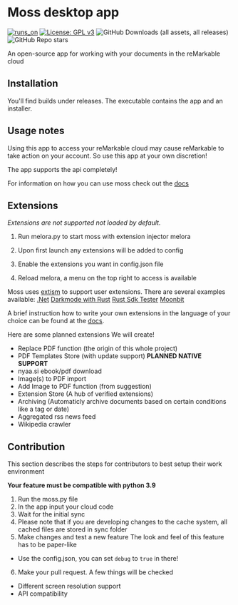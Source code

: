 # Moss desktop app

[![runs_on](https://img.shields.io/badge/runs_on-Extism-4c30fc.svg?subject=runs_on&status=Extism&color=4c30fc)](https://extism.org)
[![License: GPL v3](https://img.shields.io/badge/License-GPLv3-blue.svg)](https://www.gnu.org/licenses/gpl-3.0)
![GitHub Downloads (all assets, all releases)](https://img.shields.io/github/downloads/RedTTGMoss/moss-desktop/total)
![GitHub Repo stars](https://img.shields.io/github/stars/RedTTGMoss/moss-desktop)

An open-source app for working with your documents in the reMarkable cloud

## Installation

You'll find builds under releases. The executable contains the app and an installer.

## Usage notes
Using this app to access your reMarkable cloud may cause reMarkable to take action on your account. So use this app at your own discretion! 

The app supports the api completely!

For information on how you can use moss check out the [docs](https://redttg.gitbook.io/moss/)

## Extensions
*Extensions are not supported not loaded by default.*

1. Run melora.py to start moss with extension injector melora

2. Upon first launch any extensions will be added to config

4. Enable the extensions you want in config.json file

5. Reload melora, a menu on the top right to access is available

Moss uses [extism](https://extism.org/) to support user extensions. 
There are several examples available:
[.Net](https://github.com/RedTTGMoss/Moss.NET.SDK)
[Darkmode with Rust](https://github.com/RedTTGMoss/extension_dark_mode)
[Rust Sdk Tester](https://github.com/RedTTGMoss/rust_sdk_tester)
[Moonbit](https://github.com/furesoft/moos-sdk-tester)

A brief instruction how to write your own extensions in the language of your choice can be found at the [docs](https://redttg.gitbook.io/moss/extensions/getting-started).

Here are some planned extensions We will create!

- Replace PDF function (the origin of this whole project)
- PDF Templates Store (with update support) **PLANNED NATIVE SUPPORT**
- nyaa.si ebook/pdf download
- Image(s) to PDF import
- Add Image to PDF function (from suggestion)
- Extension Store (A hub of verified extensions)
- Archiving (Automaticly archive documents based on certain conditions like a tag or date)
- Aggregated rss news feed
- Wikipedia crawler

## Contribution
This section describes the steps for contributors to best setup their work environment

**Your feature must be compatible with python 3.9**

1. Run the moss.py file
2. In the app input your cloud code
3. Wait for the initial sync
4. Please note that if you are developing changes to the cache system, all cached files are stored in sync folder
5. Make changes and test a new feature
The look and feel of this feature has to be paper-like
- Use the config.json, you can set `debug` to `true` in there! 
6. Make your pull request.
A few things will be checked
- Different screen resolution support
- API compatibility
